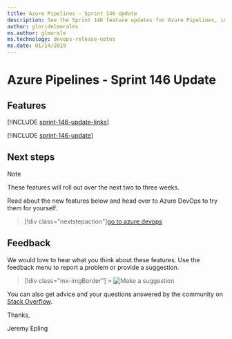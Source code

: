 ```yaml
---
title: Azure Pipelines - Sprint 146 Update
description: See the Sprint 146 feature updates for Azure Pipelines, including next steps.
author: gloridelmorales
ms.author: glmorale
ms.technology: devops-release-notes
ms.date: 01/14/2019
---
```


# Azure Pipelines - Sprint 146 Update

## Features

[!INCLUDE [sprint-146-update-links](../includes/pipelines/sprint-146-update-links.md)]

[!INCLUDE [sprint-146-update](../includes/pipelines/sprint-146-update.md)]

## Next steps

> [!NOTE]
> These features will roll out over the next two to three weeks.

Read about the new features below and head over to Azure DevOps to try them for yourself.

> [!div class="nextstepaction"][go to azure devops](https://go.microsoft.com/fwlink/?LinkId=307137&campaign=o~msft~docs~product-vsts~release-notes)

## Feedback

We would love to hear what you think about these features. Use the feedback menu to report a problem or provide a suggestion.

> [!div class="mx-imgBorder"] > ![Make a suggestion](../../media/help-make-a-suggestion.png)

You can also get advice and your questions answered by the community on [Stack Overflow](https://stackoverflow.com/questions/tagged/vsts).

Thanks,

Jeremy Epling
